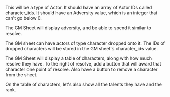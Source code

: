 This will be a type of Actor.
It should have an array of Actor IDs called character_ids.
It should have an Adversity value, which is an integer that can't go below 0.

The GM Sheet will display adversity, and be able to spend it similar to resolve.

The GM sheet can have actors of type character dropped onto it. The IDs of dropped characters will be stored in the GM sheet's character_ids value.

The GM Sheet will display a table of characters, along with how much resolve they have. To the right of resolve, add a button that will award that character one point of resolve. Also have a button to remove a character from the sheet.

On the table of characters, let's also show all the talents they have and the rank.

